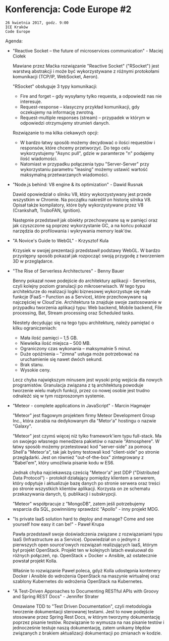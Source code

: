 # Konferencja: Code Europe #2

    26 kwietnia 2017, godz. 9:00
    ICE Kraków
    Code Europe

Agenda:

- "Reactive Socket – the future of microservices communication" - Maciej Ciołek

    Mawiane przez Maćka rozwiązanie "Reactive Socket" ("RSocket") jest warstwą abstrakcji i może być wykorzystywane z różnymi protokołami komunikacji (TCP/IP, WebSocket, Aeron).

    "RSocket" obsługuje 3 typy komunikacji:
    - Fire and forget – gdy wysyłamy tylko requesta, a odpowiedź nas nie interesuje.
    - Request-response – klasyczny przykład komunikacji, gdy oczekujemy na informację zwrotną.
    - Request-multiple responses (stream) – przypadek w którym w odpowiedzi otrzymujemy strumień danych.

    Rozwiązanie to ma kilka ciekawych opcji:
    - W bardzo łatwy sposób możemy decydować o ilości requestów i responsów, które chcemy przetworzyć. Do tego celu wykorzystujemy "Async pull", gdzie w paramterze "n" podajemy ilość wiadomości.
    - Natomiast w przypadku połączenia typu "Server-Server" przy wykorzystaniu parametru "leasing" możemy ustawić wartość maksymalną przetwarzanych wiadomości.

- "Node.js behind: V8 engine & its optimization" - Dawid Rusnak

    Dawid opowiedział o sliniku V8, który wykorzystywany jest przede wszystkim w Chromie. Na początku nakreślił on historię silnika V8. Opisał także kompilatory, które były wykorzystywane przez V8 (Crankshaft, TruboFAN, Ignition).

    Następnie przedstawił jak obiekty przechowywane są w pamięci oraz jak czyszczone są poprzez wykorzystanie GC, a na końcu pokazał narzędzia do profilowania i wykrywania memory leak'ów.

 - "A Novice's Guide to WebGL" - Krzysztof Kula

    Krzysiek w swojej prezentacji przedstawił podstawy WebGL. W bardzo przystępny sposób pokazał jak rozpocząć swoją przygodę z tworzeniem 3D w przeglądarce.

- "The Rise of Serverless Architectures" - Benny Bauer

    Benny pokazał nowe podejście do architektury aplikacji - Serverless, czyli kolejny poziom granulacji po mikroserwisach. W tego typu architekturze do realizacji logiki biznesowej wykorzystuje się małe funkcje (FaaS – Function as a Service), które przechowywane są najczęściej w Cloud'zie. Architektura ta znajduje swoje zastosowanie w przypadku tworzenia aplikacji typu: Web backend, Mobile backend, File processing, Bat, Stream processing oraz Scheduled tasks.

    Niestety decydując się na tego typu architekturę, należy pamiętać o kilku ograniczeniach:

    - Mała ilość pamięci – 1,5 GB.
    - Niewielka ilość miejsca – 500 MB.
    - Ograniczony czas wykonania – maksymalnie 5 minut.
    - Duże opóźnienia – "zimna" usługa może potrzebować na uruchamienie się nawet dwóch sekund.
    - Brak stanu.
    - Wysokie ceny.

    Lecz chyba największym minusem jest wysoki próg wejścia dla nowych programistów. Granulacja związana z tą architekturą powoduje tworzenie wielu małych funkcji, przez co nowej osobie jest trudno odnaleźć się w tym rozproszonym systemie.

- "Meteor - complete applications in JavaScript" - Marcin Hagmajer

    "Meteor" jest flagowym projektem firmy Meteor Development Group Inc., która zarabia na dedykowanym dla "Metor'a" hostingu o nazwie "Galaxy".
    
    "Meteor" jest czymś więcej niż tylko framework'iem typu full-stack. Ma on swojego własnego menedżera pakietów o nazwie "Atmosphere". W łatwy sposób możemy przetestować kod "server-side" za pomocą Shell'a "Meteor'a", tak jak byśmy testowali kod "client-side" po stronie przeglądarki. Jest on również "out-of-the-box" zintegrowany z "Babel'em", który umożliwia pisanie kodu w ES6.

    Jednak chyba najciekawszą cześcią "Meteor'a" jest DDP ("Distributed Data Protocol") - protokół działający pomiędzy klientem a serwerem, który odpytuje i aktualizuje bazę danych po stronie serwera oraz treści po stronie wszystkich klientów aplikacji. Korzysta on ze schematu przekazywania danych, tj. publikacji i subskrypcji.
    
    "Meteor" współpracuje z "MongoDB", zatem jeśli potrzebujemy wsparcia dla SQL, powinniśmy sprawdzić "Apollo" - inny projekt MDG.

- "Is private IaaS solution hard to deploy and manage? Come and see yourself how easy it can be!" - Paweł Krupa

    Pawła przedstawił swoje doświadczenia związane z rozwiązaniami typu IaaS (Infrastructure as a Service). Opowiedział on o jednym z pierwszych open source'owych rozwiązań realizujących IaaS, którym był projekt OpenStack. Projekt ten w kolejnych latach ewaluował do różnych połączeń, np. OpenStack + Docker + Ansible, aż ostatecznie powstał projekt Kolla.
    
    Właśnie to rozwiązanie Paweł poleca, gdyż Kolla udostępnia kontenery Docker i Ansible do wdrożenia OpenStack na maszynie wirtualnej oraz szablony Kubernetes do wdrożenia OpenStack na Kubernetes.

- "A Test-Driven Approaches to Documenting RESTful APIs with Groovy and Spring REST Docs" - Jennifer Strater

    Omawiane TDD to "Test Driven Documentation", czyli metodologia tworzenie dokumentacji sterowanej testami. Jest to nowe podejście stosowane przez Spring Rest Docs, w którym tworzymy dokumentację poprzez pisanie testów. Rozwiązanie to wymusza na nas pisanie testów i jednocześnie testuje naszą dokumentację, zatem unikamy błędów związanych z brakiem aktualizacji dokumentacji po zmianach w kodzie.